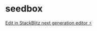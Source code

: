 # seedbox

[Edit in StackBlitz next generation editor ⚡️](https://stackblitz.com/~/github.com/ashenjay/seedbox)